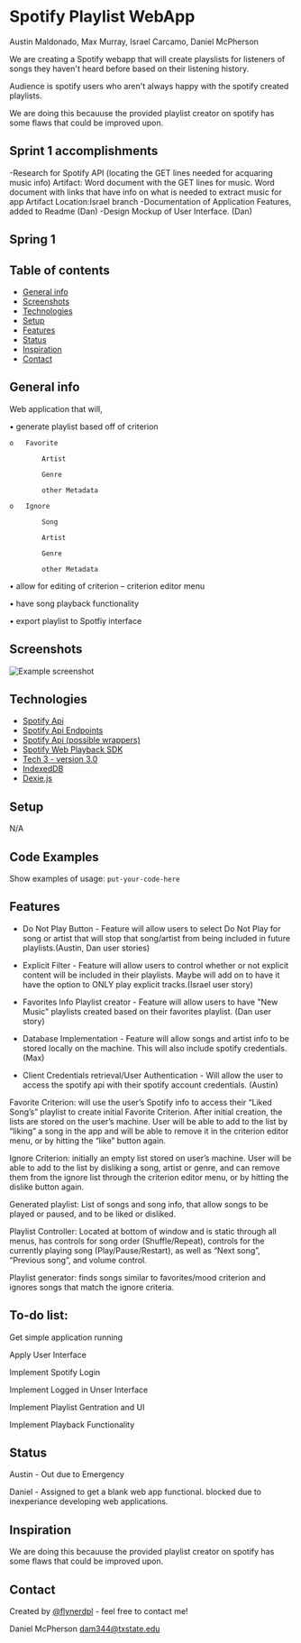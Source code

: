 # Spotify Playlist WebApp
Austin Maldonado, Max Murray, Israel Carcamo, Daniel McPherson

We are creating a Spotify webapp that will create playslists for listeners of songs they haven't heard before based on their listening history.

Audience is spotify users who aren't always happy with the spotify created playlists.

We are doing this becauuse the provided playlist creator on spotify has some flaws that could be improved upon.

## Sprint 1 accomplishments
-Research for Spotify API (locating the GET lines needed for acquaring music info)
				Artifact: Word document with the GET lines for music.
				          Word document with links that have info on what is needed to extract music for app
		Artifact Location:Israel branch
-Documentation of Application Features, added to Readme (Dan)
-Design Mockup of User Interface. (Dan)
## Spring 1 


## Table of contents
* [General info](#general-info)
* [Screenshots](#screenshots)
* [Technologies](#technologies)
* [Setup](#setup)
* [Features](#features)
* [Status](#status)
* [Inspiration](#inspiration)
* [Contact](#contact)

## General info
Web application that will, 

•	generate playlist based off of criterion 

	o	Favorite

			Artist

			Genre

			other Metadata

	o	Ignore

			Song

			Artist

			Genre

			other Metadata

•	allow for editing of criterion – criterion editor menu

•	have song playback functionality

•	export playlist to Spotfiy interface


## Screenshots
![Example screenshot](./img/screenshot.png)

## Technologies
* [Spotify Api](https://developer.spotify.com/documentation/web-api/)
* [Spotify Api Endpoints](https://developer.spotify.com/documentation/web-api/reference/#category-playlists)
* [Spotify Api (possible wrappers)](https://developer.spotify.com/documentation/web-api/libraries/)
* [Spotify Web Playback SDK](https://developer.spotify.com/documentation/)
* [Tech 3 - version 3.0]()
* [IndexedDB](https://developer.mozilla.org/en-US/docs/Web/API/IndexedDB_API)
* [Dexie.js](https://dexie.org/)

## Setup
N/A

## Code Examples
Show examples of usage:
`put-your-code-here`

## Features
* Do Not Play Button - Feature will allow users to select Do Not Play for song or artist that will stop that song/artist from being included in future playlists.(Austin, Dan user stories)


* Explicit Filter - Feature will allow users to control whether or not explicit content will be included in their playlists. Maybe will add on to have it have the option to ONLY play explicit tracks.(Israel user story)


* Favorites Info Playlist creator - Feature will allow users to have "New Music" playlists created based on their favorites playlist. (Dan user story)

* Database Implementation - Feature will allow songs and artist info to be stored locally on the machine. This will also include spotify credentials. (Max)

* Client Credentials retrieval/User Authentication - Will allow the user to access the spotify api with their spotify account credentials. (Austin)

Favorite Criterion: will use the user’s Spotify info to access their “Liked Song’s” playlist to create initial Favorite Criterion. 
After initial creation, the lists are stored on the user’s machine. User will be able to add to the list by “liking” a song in the 
app and will be able to remove it in the criterion editor menu, or by hitting the “like” button again. 

Ignore Criterion: initially an empty list stored on user’s machine. User will be able to add to the list by disliking a 
song, artist or genre, and can remove them from the ignore list through the criterion editor menu, or by hitting the dislike button again.

Generated playlist: List of songs and song info, that allow songs to be played or paused, and to be liked or disliked.

Playlist Controller: Located at bottom of window and is static through all menus, has controls for song order (Shuffle/Repeat), 
controls for the currently playing song (Play/Pause/Restart), as well as “Next song”, “Previous song”, and volume control.

Playlist generator: finds songs similar to favorites/mood criterion and ignores songs that match the ignore criteria.

## To-do list:
Get simple application running

Apply User Interface

Implement Spotify Login

Implement Logged in Unser Interface

Implement Playlist Gentration and UI

Implement Playback Functionality

## Status
Austin - Out due to Emergency

Daniel - Assigned to get a blank web app functional. blocked due to inexperiance developing web applications.

## Inspiration
We are doing this becauuse the provided playlist creator on spotify has some flaws that could be improved upon.

## Contact
Created by [@flynerdpl](https://www.flynerd.pl/) - feel free to contact me!

Daniel McPherson dam344@txstate.edu 
